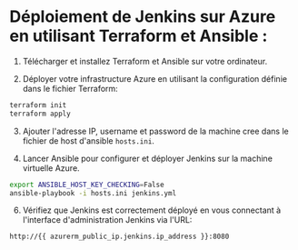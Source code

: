 # Déploiement de Jenkins sur Azure en utilisant Terraform et Ansible :

1. Télécharger et installez Terraform et Ansible sur votre ordinateur.

2. Déployer votre infrastructure Azure en utilisant la configuration définie dans le fichier Terraform:

```bash
terraform init
terraform apply
```

3. Ajouter l'adresse IP, username et password de la machine cree dans le fichier de host d'ansible `hosts.ini`.

5. Lancer Ansible pour configurer et déployer Jenkins sur la machine virtuelle Azure.

```bash
export ANSIBLE_HOST_KEY_CHECKING=False
ansible-playbook -i hosts.ini jenkins.yml
```

6. Vérifiez que Jenkins est correctement déployé en vous connectant à l'interface d'administration Jenkins via l'URL:

```console
http://{{ azurerm_public_ip.jenkins.ip_address }}:8080
```
